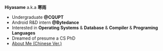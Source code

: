 **Hiyasame** a.k.a **寒雨**

- Undergraduate **@CQUPT**
- Android R&D intern **@Bytedance**
- Interested in **Operating Systems** & **Database** & **Compiler** & **Programing Languages**
- Dreamed of presume a CS PhD
- [About Me (Chinese Ver.)](https://gludayvepy.feishu.cn/wiki/Kt6QwvHjjiSEhykArYccpM5NnZc)
